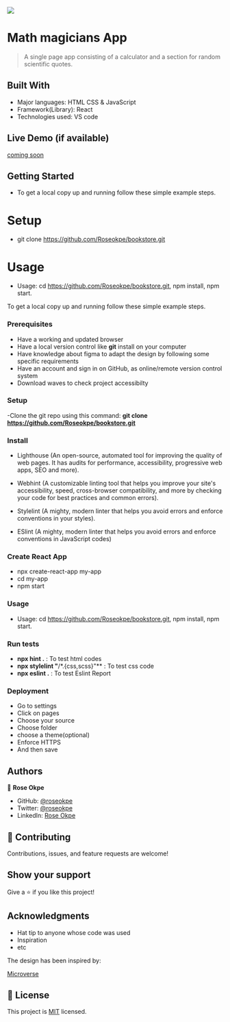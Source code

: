 ![](https://img.shields.io/badge/Microverse-blueviolet)

# Math magicians App

> A single page app consisting of a calculator and a section for random scientific quotes.

## Built With

- Major languages: HTML CSS & JavaScript
- Framework(Library): React
- Technologies used: VS code

## Live Demo (if available)

[coming soon](https://livedemo.com)

## Getting Started

- To get a local copy up and running follow these simple example steps.

# Setup

- git clone https://github.com/Roseokpe/bookstore.git

# Usage

- Usage: cd <https://github.com/Roseokpe/bookstore.git>, npm install, npm start.

To get a local copy up and running follow these simple example steps.

### Prerequisites

- Have a working and updated browser
- Have a local version control like **git** install on your computer
- Have knowledge about figma to adapt the design by following some specific requirements
- Have an account and sign in on GitHub, as online/remote version control system
- Download waves to check project accessibilty

### Setup

-Clone the git repo using this command: **git clone https://github.com/Roseokpe/bookstore.git**

### Install

- Lighthouse (An open-source, automated tool for improving the quality of web pages. It has audits for performance, accessibility, progressive web apps, SEO and more).

- Webhint (A customizable linting tool that helps you improve your site's accessibility, speed, cross-browser compatibility, and more by checking your code for best practices and common errors).

- Stylelint (A mighty, modern linter that helps you avoid errors and enforce conventions in your styles).

- ESlint (A mighty, modern linter that helps you avoid errors and enforce conventions in JavaScript codes)

### Create React App

- npx create-react-app my-app
- cd my-app
- npm start

### Usage

- Usage: cd <https://github.com/Roseokpe/bookstore.git>, npm install, npm start.

### Run tests

- **npx hint .** : To test html codes
- **npx stylelint "**/\*.{css,scss}"\*\* : To test css code
- **npx eslint .** : To test Eslint Report

### Deployment

- Go to settings
- Click on pages
- Choose your source
- Choose folder
- choose a theme(optional)
- Enforce HTTPS
- And then save

## Authors

👤 **Rose Okpe**

- GitHub: [@roseokpe](https://github.com/roseokpe)
- Twitter: [@roseokpe](https://twitter.com/roseokpe)
- LinkedIn: [Rose Okpe](https://linkedin.com/in/)

## 🤝 Contributing

Contributions, issues, and feature requests are welcome!

## Show your support

Give a ⭐️ if you like this project!

## Acknowledgments

- Hat tip to anyone whose code was used
- Inspiration
- etc

The design has been inspired by:

[Microverse](https://www.microverse.org)

## 📝 License

This project is [MIT](./MIT.md) licensed.